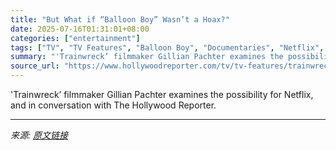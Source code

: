 ```yaml
---
title: "But What if “Balloon Boy” Wasn’t a Hoax?"
date: 2025-07-16T01:31:01+08:00
categories: ["entertainment"]
tags: ["TV", "TV Features", "Balloon Boy", "Documentaries", "Netflix", "Richard Heene", "Trainwreck"]
summary: "'Trainwreck’ filmmaker Gillian Pachter examines the possibility for Netflix, and in conversation with The Hollywood Reporter."
source_url: "https://www.hollywoodreporter.com/tv/tv-features/trainwreck-balloon-boy-not-hoax-netflix-interview-1236309292/"
---
```


'Trainwreck’ filmmaker Gillian Pachter examines the possibility for Netflix, and in conversation with The Hollywood Reporter.

---

*来源: [原文链接](https://www.hollywoodreporter.com/tv/tv-features/trainwreck-balloon-boy-not-hoax-netflix-interview-1236309292/)*
